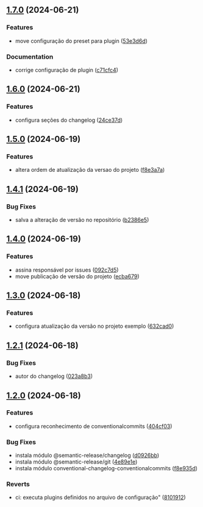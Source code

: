 ## [1.7.0](https://github.com/renebentes/semantic-release/compare/v1.6.0...v1.7.0) (2024-06-21)

### Features

* move configuração do preset para plugin ([53e3d6d](https://github.com/renebentes/semantic-release/commit/53e3d6d629a0f9fd68e50a27d3a19f19b72245a9))

### Documentation

* corrige configuração de plugin ([c71cfc4](https://github.com/renebentes/semantic-release/commit/c71cfc459ab8c383d0aca050d0319f4b4349fe05))

## [1.6.0](https://github.com/renebentes/semantic-release/compare/v1.5.0...v1.6.0) (2024-06-21)

### Features

* configura seções do changelog ([24ce37d](https://github.com/renebentes/semantic-release/commit/24ce37de748302335d25867cfc4e185cad01e163))

## [1.5.0](https://github.com/renebentes/semantic-release/compare/v1.4.1...v1.5.0) (2024-06-19)

### Features

* altera ordem de atualização da versao do projeto ([f8e3a7a](https://github.com/renebentes/semantic-release/commit/f8e3a7af579cb96295873100d1618df69a693d89))

## [1.4.1](https://github.com/renebentes/semantic-release/compare/v1.4.0...v1.4.1) (2024-06-19)

### Bug Fixes

* salva a alteração de versão no repositório ([b2386e5](https://github.com/renebentes/semantic-release/commit/b2386e52b7d3820564c716cb26cd1f8f6d015a9d))

## [1.4.0](https://github.com/renebentes/semantic-release/compare/v1.3.0...v1.4.0) (2024-06-19)

### Features

* assina responsável por issues ([092c7d5](https://github.com/renebentes/semantic-release/commit/092c7d5121d640141292902e47717c77ec9cadaa))
* move publicação de versão do projeto ([ecba679](https://github.com/renebentes/semantic-release/commit/ecba679bfe2ab7a849fe505efdee33f37142b1e8))

## [1.3.0](https://github.com/renebentes/semantic-release/compare/v1.2.1...v1.3.0) (2024-06-18)

### Features

* configura atualização da versão no projeto exemplo ([632cad0](https://github.com/renebentes/semantic-release/commit/632cad0cfb8e663083465fc9ceba35fdb3c3c590))

## [1.2.1](https://github.com/renebentes/semantic-release/compare/v1.2.0...v1.2.1) (2024-06-18)

### Bug Fixes

* autor do changelog ([023a8b3](https://github.com/renebentes/semantic-release/commit/023a8b3a01b903328efc7f5001adfa5b5dee13e1))

## [1.2.0](https://github.com/renebentes/semantic-release/compare/v1.1.0...v1.2.0) (2024-06-18)

### Features

* configura reconhecimento de conventionalcommits ([404cf03](https://github.com/renebentes/semantic-release/commit/404cf0369120722bd3b3d26c44abdf7af149b265))

### Bug Fixes

* instala módulo @semantic-release/changelog ([d0926bb](https://github.com/renebentes/semantic-release/commit/d0926bb9debd768cbc103268782c574ad2eb5db6))
* instala módulo @semantic-release/git ([4e89e1e](https://github.com/renebentes/semantic-release/commit/4e89e1edfc902db2a1173c3f3dd42b5334f01479))
* instala módulo conventional-changelog-conventionalcommits ([f8e935d](https://github.com/renebentes/semantic-release/commit/f8e935de2e912840bebf12ae40bea8a37120bc5a))

### Reverts

* ci: executa plugins definidos no arquivo de configuração" ([8101912](https://github.com/renebentes/semantic-release/commit/81019127790b3798a652fa1b3c1e8ae10bafa48f))
